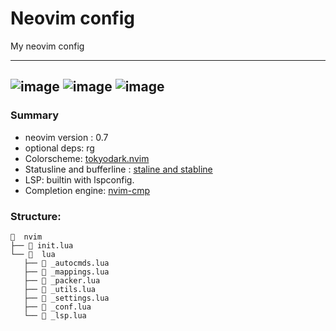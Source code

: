# Neovim config
My neovim config

---
![image](https://user-images.githubusercontent.com/77913442/146633265-bdbcdae3-29b2-4058-b217-d5f2b162af40.png)
![image](https://user-images.githubusercontent.com/77913442/146633549-c098e7ca-6f6d-4740-8ab6-531d8a030555.png)
![image](https://user-images.githubusercontent.com/77913442/146633580-3fa0430e-228e-4010-97ca-46ea58cffc14.png)
---
<!-- Previous screenshots
![image](https://user-images.githubusercontent.com/77913442/136957780-0459199a-c79d-43d2-9f13-7a9c8011cd71.png)
* Colorscheme: [custom](https://github.com/tamton-aquib/nvim/blob/main/lua/custom/noice_dark.lua)
-->

### Summary

* neovim version : 0.7
* optional deps: rg
* Colorscheme: [tokyodark.nvim](https://github.com/tiagovla/tokyodark.nvim)
* Statusline and bufferline : [staline and stabline](https://github.com/tamton-aquib/staline.nvim)
* LSP: builtin with lspconfig.
* Completion engine: [nvim-cmp](https://github.com/hrsh7th/nvim-cmp)

### Structure:

```
  nvim
├──  init.lua
└──   lua
   ├──  _autocmds.lua
   ├──  _mappings.lua
   ├──  _packer.lua
   ├──  _utils.lua
   ├──  _settings.lua
   ├──  _conf.lua
   └──  _lsp.lua
```
